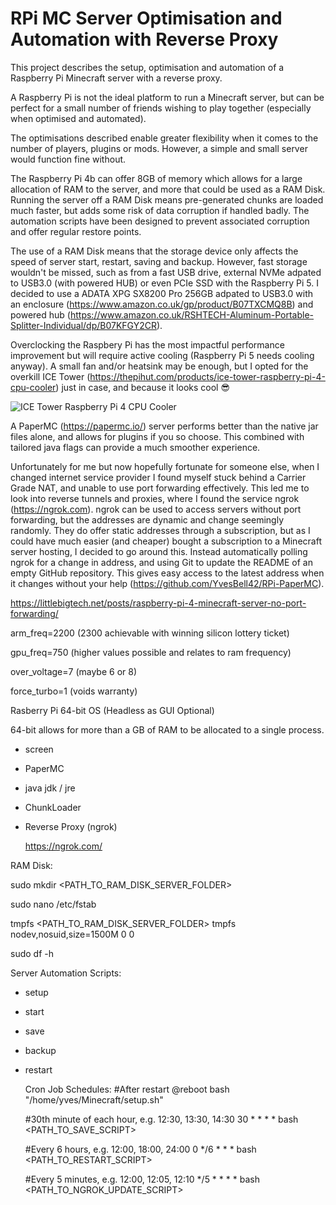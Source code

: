 # RPi MC Server Optimisation and Automation with Reverse Proxy

This project describes the setup, optimisation and automation of a Raspberry Pi Minecraft server with a reverse proxy.

A Raspberry Pi is not the ideal platform to run a Minecraft server, but can be perfect for a small number of friends wishing to play together (especially when optimised and automated). 

The optimisations described enable greater flexibility when it comes to the number of players, plugins or mods. However, a simple and small server would function fine without.

The Raspberry Pi 4b can offer 8GB of memory which allows for a large allocation of RAM to the server, and more that could be used as a RAM Disk. Running the server off a RAM Disk means pre-generated chunks are loaded much faster, but adds some risk of data corruption if handled badly. The automation scripts have been designed to prevent associated corruption and offer regular restore points. 

The use of a RAM Disk means that the storage device only affects the speed of server start, restart, saving and backup. However, fast storage wouldn't be missed, such as from a fast USB drive, external NVMe adpated to USB3.0 (with powered HUB) or even PCIe SSD with the Raspberry Pi 5. I decided to use a ADATA XPG SX8200 Pro 256GB adpated to USB3.0 with an enclosure (https://www.amazon.co.uk/gp/product/B07TXCMQ8B) and powered hub (https://www.amazon.co.uk/RSHTECH-Aluminum-Portable-Splitter-Individual/dp/B07KFGY2CR).

Overclocking the Raspbery Pi has the most impactful performance improvement but will require active cooling (Raspberry Pi 5 needs cooling anyway). A small fan and/or heatsink may be enough, but I opted for the overkill ICE Tower (https://thepihut.com/products/ice-tower-raspberry-pi-4-cpu-cooler) just in case, and because it looks cool :sunglasses:

![ICE Tower Raspberry Pi 4 CPU Cooler](https://github.com/YvesBell42/RPi-MC-Server-Optimisation-and-Automation/assets/63612338/40789c81-c50c-480e-8851-6c23017c478f)

A PaperMC (https://papermc.io/) server performs better than the native jar files alone, and allows for plugins if you so choose. This combined with tailored java flags can provide a much smoother experience.

Unfortunately for me but now hopefully fortunate for someone else, when I changed internet service provider I found myself stuck behind a Carrier Grade NAT, and unable to use port forwarding effectively. This led me to look into reverse tunnels and proxies, where I found the service ngrok (https://ngrok.com). ngrok can be used to access servers without port forwarding, but the addresses are dynamic and change seemingly randomly. They do offer static addresses through a subscription, but as I could have much easier (and cheaper) bought a subscription to a Minecraft server hosting, I decided to go around this. Instead automatically polling ngrok for a change in address, and using Git to update the README of an empty GitHub repository. This gives easy access to the latest address when it changes without your help (https://github.com/YvesBell42/RPi-PaperMC).

https://littlebigtech.net/posts/raspberry-pi-4-minecraft-server-no-port-forwarding/








arm_freq=2200 (2300 achievable with winning silicon lottery ticket)

gpu_freq=750 (higher values possible and relates to ram frequency)

over_voltage=7 (maybe 6 or 8)

force_turbo=1 (voids warranty)
  
Rasberry Pi 64-bit OS (Headless as GUI Optional)

64-bit allows for more than a GB of RAM to be allocated to a single process.
  
  - screen
 
  - PaperMC
 
  - java jdk / jre
 
  - ChunkLoader

  - Reverse Proxy (ngrok)

    https://ngrok.com/


RAM Disk:

sudo mkdir <PATH_TO_RAM_DISK_SERVER_FOLDER>

sudo nano /etc/fstab

tmpfs <PATH_TO_RAM_DISK_SERVER_FOLDER> tmpfs nodev,nosuid,size=1500M 0 0

sudo df -h

Server Automation Scripts:

- setup

- start

- save

- backup

- restart

  Cron Job Schedules:
  #After restart
  @reboot bash "/home/yves/Minecraft/setup.sh"

  #30th minute of each hour, e.g. 12:30, 13:30, 14:30
  30 * * * * bash <PATH_TO_SAVE_SCRIPT>

  #Every 6 hours, e.g. 12:00, 18:00, 24:00
  0 */6 * * * bash <PATH_TO_RESTART_SCRIPT>

  #Every 5 minutes, e.g. 12:00, 12:05, 12:10 
  */5 * * * * bash <PATH_TO_NGROK_UPDATE_SCRIPT>
  
